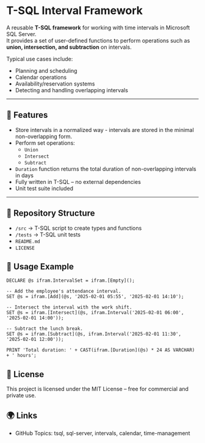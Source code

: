 # T-SQL Interval Framework

A reusable **T-SQL framework** for working with time intervals in Microsoft SQL Server.  
It provides a set of user-defined functions to perform operations such as **union, intersection, and subtraction** on intervals.

Typical use cases include:
- Planning and scheduling
- Calendar operations
- Availability/reservation systems
- Detecting and handling overlapping intervals

---

## 🚀 Features

- Store intervals in a normalized way - intervals are stored in the minimal non-overlapping form.
- Perform set operations:
  - `Union`
  - `Intersect`
  - `Subtract`
- `Duration` function returns the total duration of non-overlapping intervals in days
- Fully written in T-SQL – no external dependencies
- Unit test suite included

---

## 📂 Repository Structure
- `/src` -> T-SQL script to create types and functions
- `/tests` -> T-SQL unit tests
- `README.md`
- `LICENSE`

## 🧩 Usage Example

```tsql
DECLARE @s ifram.IntervalSet = ifram.[Empty]();

-- Add the employee's attendance interval.
SET @s = ifram.[Add](@s, '2025-02-01 05:55', '2025-02-01 14:10');

-- Intersect the interval with the work shift.
SET @s = ifram.[Intersect](@s, ifram.Interval('2025-02-01 06:00', '2025-02-01 14:00'));

-- Subtract the lunch break.
SET @s = ifram.[Subtract](@s, ifram.Interval('2025-02-01 11:30', '2025-02-01 12:00'));

PRINT 'Total duration: ' + CAST(ifram.[Duration](@s) * 24 AS VARCHAR) + ' hours';
```

## 📜 License

This project is licensed under the MIT License – free for commercial and private use.

## 🌍 Links

- GitHub Topics: tsql, sql-server, intervals, calendar, time-management
